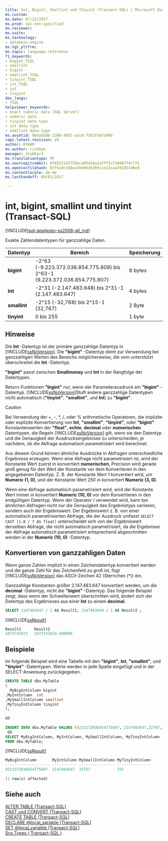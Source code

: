 ```yaml
---
title: Int, Bigint, Smallint und Tinyint (Transact-SQL) | Microsoft Docs
ms.custom: 
ms.date: 07/22/2017
ms.prod: sql-non-specified
ms.reviewer: 
ms.suite: 
ms.technology:
- database-engine
ms.tgt_pltfrm: 
ms.topic: language-reference
f1_keywords:
- bigint_TSQL
- smallint
- bigint
- smallint_TSQL
- tinyint_TSQL
- int_TSQL
- int
- tinyint
dev_langs:
- TSQL
helpviewer_keywords:
- exact numeric data [SQL Server]
- numeric data
- tinyint data type
- int data type
- smallint data type
ms.assetid: 9bda5b0b-2380-4931-a1c8-f362fdefa99b
caps.latest.revision: 28
author: BYHAM
ms.author: rickbyh
manager: jhubbard
ms.translationtype: MT
ms.sourcegitcommit: 876522142756bca05416a1afff3cf10467f4c7f1
ms.openlocfilehash: 07f5adc3d8ea7bb963b399cce22caa701021d6e9
ms.contentlocale: de-de
ms.lasthandoff: 09/01/2017

---
```

# <a name="int-bigint-smallint-and-tinyint-transact-sql"></a>int, bigint, smallint und tinyint (Transact-SQL)
[!INCLUDE[tsql-appliesto-ss2008-all_md](../../includes/tsql-appliesto-ss2008-all-md.md)]

Exakte Zahlendatentypen für ganzzahlige Daten.
  
|Datentyp|Bereich|Speicherung|  
|---|---|---|
|**bigint**|-2^63 (-9.223.372.036.854.775.808) bis 2^63-1 (9.223.372.036.854.775.807)|8 bytes|  
|**int**|-2^31 (-2.147.483.648) bis 2^31-1 (2.147.483.647)|4 bytes|  
|**smallint**|-2^15 (-32,768) bis 2^15-1 (32,767)|2 Byte|  
|**tinyint**|0 bis 255|1 byte|  
  
## <a name="remarks"></a>Hinweise  
Die **Int** -Datentyp ist der primäre ganzzahlige Datentyp in [!INCLUDE[ssNoVersion](../../includes/ssnoversion-md.md)]. Die **"bigint"** -Datentyp dient zur Verwendung bei ganzzahligen Werten des Bereichs möglicherweise, die vom unterstützt überschreitet die **Int** -Datentyp.
  
**"bigint"** passt zwischen **Smallmoney** und **Int** in der Rangfolge der Datentypen.
  
Return-Funktionen **"bigint"** nur, wenn der Parameterausdruck ein **"bigint"** -Datentyp. [!INCLUDE[ssNoVersion](../../includes/ssnoversion-md.md)]Stuft andere ganzzahlige Datentypen nicht automatisch (**"tinyint"**, **"smallint"**, und **Int**) zu **"bigint"**.
  
> [!CAUTION]  
>  Bei Verwendung der +, -, \*, /, oder % arithmetische Operatoren, die implizite oder explizite Konvertierung von **Int**, **"smallint"**, **"tinyint"**, oder  **"bigint"** Konstantenwerten der **"float"**, **echte**, **decimal** oder **numerischen** Datentypen, die Regeln [!INCLUDE[ssNoVersion](../../includes/ssnoversion-md.md)] gilt, wenn sie den Datentyp und die Genauigkeit der Ausdrucksergebnisse zu unterscheiden, je nachdem, ob die Abfrage automatisch parametrisiert wird berechnet.  
>   
>  Aus diesem Grund können ähnliche Ausdrücke in Abfragen unterschiedliche Ergebnisse erzeugen. Wenn eine Abfrage nicht parametrisiert ist, wird der Konstante Wert zuerst in konvertiert **numerischen**, Precision wird gerade groß genug für den Wert der Konstante vor dem Konvertieren in den angegebenen Datentyp. Z. B. der Konstante Wert 1 konvertiert wird, um **Numeric (1, 0)**, und der Konstante Wert 250 in konvertiert **Numeric (3, 0)**.  
>   
>  Wenn eine Abfrage automatisch parametrisiert wird, wird der Konstante Wert immer in konvertiert **Numeric (10, 0)** vor dem Konvertieren in den endgültigen Datentyp. Wenn der Operator / verwendet wird, kann bei ähnlichen Abfragen nicht nur die Genauigkeit des Ergebnistyps variieren, sondern auch der Ergebniswert. Der Ergebniswert z. B. von einer automatisch parametrisierten Abfrage, die der Ausdruck umfasst `SELECT CAST (1.0 / 7 AS float)` unterscheidet sich von der Ergebniswert derselben Abfrage, die nicht automatisch parametrisiert, da die Ergebnisse der Abfrage automatisch parametrisiert entsprechend abgeschnitten werden in der **Numeric (10, 0)** -Datentyp.  
  
## <a name="converting-integer-data"></a>Konvertieren von ganzzahligen Daten
Wenn ganze Zahlen implizit in einen Zeichendatentyp konvertiert werden und die ganze Zahl für das Zeichenfeld zu groß ist, fügt [!INCLUDE[ssNoVersion](../../includes/ssnoversion-md.md)] das ASCII-Zeichen 42 (Sternchen (*)) ein.
  
Ganzzahlige Konstanten größer 2.147.483.647 konvertiert werden, um die **decimal** -Datentyp, nicht die **"bigint"** -Datentyp. Das folgende Beispiel zeigt, dass wenn der Schwellenwert überschritten wird, ändert sich der Datentyp des Ergebnisses aus einer **Int** zu einem **decimal**.
  
```sql
SELECT 2147483647 / 2 AS Result1, 2147483649 / 2 AS Result2 ;  
```  
  
[!INCLUDE[ssResult](../../includes/ssresult-md.md)]
  
```sql
Result1      Result2  
1073741823   1073741824.500000  
```  
  
## <a name="examples"></a>Beispiele  
Im folgende Beispiel wird eine Tabelle mit den **"bigint"**, **Int**, **"smallint"**, und **"tinyint"** -Datentypen. Werte werden in jede Spalte eingefügt und in der SELECT-Anweisung zurückgegeben.
  
```sql
CREATE TABLE dbo.MyTable  
(  
  MyBigIntColumn bigint  
,MyIntColumn  int
,MySmallIntColumn smallint
,MyTinyIntColumn tinyint
);  
  
GO  
  
INSERT INTO dbo.MyTable VALUES (9223372036854775807, 2147483647,32767,255);  
 GO  
SELECT MyBigIntColumn, MyIntColumn, MySmallIntColumn, MyTinyIntColumn  
FROM dbo.MyTable;  
```  
  
[!INCLUDE[ssResult](../../includes/ssresult-md.md)]
  
```sql
MyBigIntColumn       MyIntColumn MySmallIntColumn MyTinyIntColumn  
-------------------- ----------- ---------------- ---------------  
9223372036854775807  2147483647  32767            255  
  
(1 row(s) affected)  
```  
  
## <a name="see-also"></a>Siehe auch
[ALTER TABLE &#40;Transact-SQL&#41;](../../t-sql/statements/alter-table-transact-sql.md)  
[CAST und CONVERT &#40;Transact-SQL&#41;](../../t-sql/functions/cast-and-convert-transact-sql.md)  
[CREATE TABLE &#40;Transact-SQL&#41;](../../t-sql/statements/create-table-transact-sql.md)  
[DECLARE @local_variable &#40;Transact-SQL&#41;](../../t-sql/language-elements/declare-local-variable-transact-sql.md)  
[SET @local_variable &#40;Transact-SQL&#41;](../../t-sql/language-elements/set-local-variable-transact-sql.md)  
[Sys.Types &#40; Transact-SQL &#41;](../../relational-databases/system-catalog-views/sys-types-transact-sql.md)
  
  

